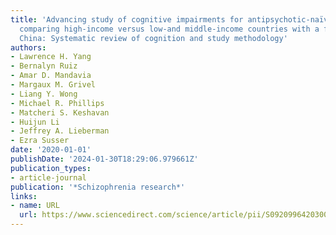 ```yaml
---
title: 'Advancing study of cognitive impairments for antipsychotic-naïve psychosis
  comparing high-income versus low-and middle-income countries with a focus on urban
  China: Systematic review of cognition and study methodology'
authors:
- Lawrence H. Yang
- Bernalyn Ruiz
- Amar D. Mandavia
- Margaux M. Grivel
- Liang Y. Wong
- Michael R. Phillips
- Matcheri S. Keshavan
- Huijun Li
- Jeffrey A. Lieberman
- Ezra Susser
date: '2020-01-01'
publishDate: '2024-01-30T18:29:06.979661Z'
publication_types:
- article-journal
publication: '*Schizophrenia research*'
links:
- name: URL
  url: https://www.sciencedirect.com/science/article/pii/S0920996420300608
---
```

